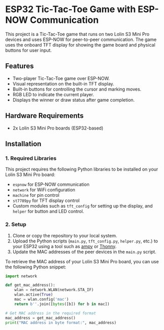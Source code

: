 # ESP32 Tic-Tac-Toe Game with ESP-NOW Communication

This project is a Tic-Tac-Toe game that runs on two Lolin S3 Mini Pro devices and uses ESP-NOW for peer-to-peer communication. The game uses the onboard TFT display for showing the game board and physical buttons for user input.

## Features

- Two-player Tic-Tac-Toe game over ESP-NOW.
- Visual representation on the built-in TFT display.
- Built-in buttons for controlling the cursor and marking moves.
- RGB LED to indicate the current player.
- Displays the winner or draw status after game completion.

## Hardware Requirements

- 2x Lolin S3 Mini Pro boards (ESP32-based)

## Installation

### 1. Required Libraries

This project requires the following Python libraries to be installed on your Lolin S3 Mini Pro board:

- `espnow` for ESP-NOW communication
- `network` for WiFi configuration
- `machine` for pin control
- `st7789py` for TFT display control
- Custom modules such as `tft_config` for setting up the display, and `helper` for button and LED control.

### 2. Setup

1. Clone or copy the repository to your local system.
2. Upload the Python scripts (`main.py`, `tft_config.py`, `helper.py`, etc.) to your ESP32 using a tool such as [ampy](https://github.com/scientifichackers/ampy) or [Thonny](https://thonny.org/).
3. Update the MAC addresses of the peer devices in the `main.py` script.

To retrieve the MAC address of your Lolin S3 Mini Pro board, you can use the following Python snippet:


```python
import network

def get_mac_address():
    wlan = network.WLAN(network.STA_IF)
    wlan.active(True)
    mac = wlan.config('mac')
    return b''.join([bytes([b]) for b in mac])

# Get MAC address in the required format
mac_address = get_mac_address()
print("MAC address in byte format:", mac_address)
```